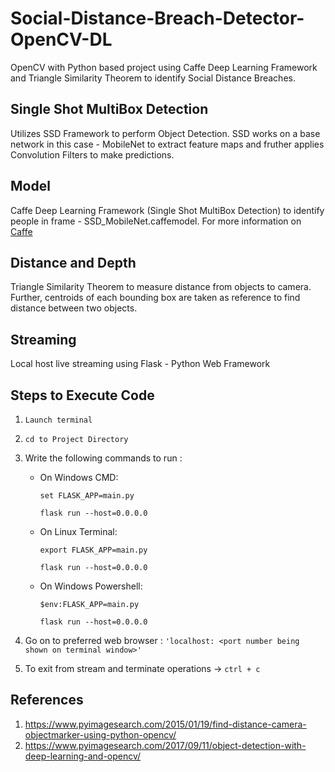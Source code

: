 # Social-Distance-Breach-Detector-OpenCV-DL
OpenCV with Python based project using Caffe Deep Learning Framework 
and Triangle Similarity Theorem to identify Social Distance Breaches.

## Single Shot MultiBox Detection
Utilizes SSD Framework to perform Object Detection. SSD works on a base network in this case - MobileNet to extract feature
maps and fruther applies Convolution Filters to make predictions.

## Model
Caffe Deep Learning Framework (Single Shot MultiBox Detection) to identify people in frame - SSD_MobileNet.caffemodel.
For more information on [Caffe](https://github.com/BVLC/caffe)

## Distance and Depth
Triangle Similarity Theorem to measure distance from objects to camera. Further, centroids of each bounding box are taken as reference
to find distance between two objects.

## Streaming
Local host live streaming using Flask - Python Web Framework

## Steps to Execute Code

1. `Launch terminal` 

2. `cd to Project Directory` 

3. Write the following commands to run : 

   *   On Windows CMD:
   
       `set FLASK_APP=main.py`
       
       `flask run --host=0.0.0.0`
       
   *   On Linux Terminal:
   
       `export FLASK_APP=main.py`
       
       `flask run --host=0.0.0.0`
       
   *   On Windows Powershell:
   
       `$env:FLASK_APP=main.py`
       
       `flask run --host=0.0.0.0`

4. Go on to preferred web browser : `'localhost: <port number being shown on terminal window>'`

5. To exit from stream and terminate operations -> `ctrl + c`

## References

1. https://www.pyimagesearch.com/2015/01/19/find-distance-camera-objectmarker-using-python-opencv/
2. https://www.pyimagesearch.com/2017/09/11/object-detection-with-deep-learning-and-opencv/
